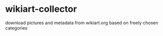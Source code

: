 # wikiart-collector
download pictures and metadata from wikiart.org based on freely chosen categories
